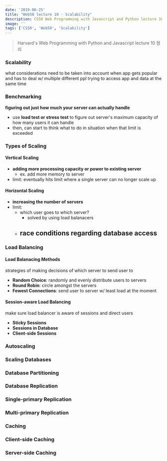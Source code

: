 ```yaml
---
date: '2019-06-25'
title: "Web50 lecture 10 - Scalability"
description: CS50 Web Programming with Javascript and Python lecture 10 정리
image: ''
tags: ['CS50', 'Web50', 'Scalability']
---
```

> Harvard's Web Programming with Python and Javascript lecture 10 정리

### Scalability
what considerations need to be taken into account when app gets popular and has to deal w/ multiple different ppl trying to access app and data at the same time

### Benchmarking
__figuring out just how much your server can actually handle__
- use __load test or stress test__ to figure out server's maximum capacity of how many users it can handle
- then, can start to think what to do in situation when that limit is exceeded

### Types of Scaling

#### Vertical Scaling
- __adding more processing capacity or power to existing server__ 
    - ex. add more memory to server
- limit: eventually hits limit where a single server can no longer scale up

#### Horizontal Scaling
- __increasing the number of servers__
- limit: 
    - which user goes to which server?
        - solved by using load balanacers
    - race conditions regarding database access
        -

### Load Balancing

#### Load Balanacing Methods
strategies of making decisions of which server to send user to
- __Random Choice__: randomly and evenly distribute users to servers
- __Round Robin__: circle amongst the servers
- __Fewest Connections__: send user to server w/ least load at the moment

#### Session-aware Load Balancing
make sure load balancer is aware of sessions and direct users
- __Sticky Sessions__
- __Sessions in Database__
- __Client-side Sessions__

### Autoscaling

### Scaling Databases

### Database Partitioning

### Database Replication

### Single-primary Replication

### Multi-primary Replication

### Caching

### Client-side Caching

### Server-side Caching